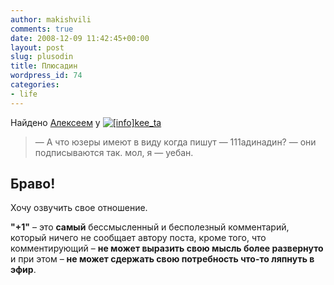 ```yaml
---
author: makishvili
comments: true
date: 2008-12-09 11:42:45+00:00
layout: post
slug: plusodin
title: Плюсадин
wordpress_id: 74
categories:
- life
---
```


Найдено [Алексеем](http://secondiary.ru/index.php/articles/1170) у [![[info]](http://stat.livejournal.com/img/userinfo.gif)](http://www.livejournal.com/users/kee_ta/info)[kee_ta](http://users.livejournal.com/kee_ta)


> — А что юзеры имеют в виду когда пишут — 111адинадин?
— они подписываются так. мол, я — уебан.





## Браво!



Хочу озвучить свое отношение.

**"+1"** – это **самый** бессмысленный и бесполезный комментарий, который ничего не сообщает автору поста, кроме того, что комментирующий
– **не может выразить свою мысль более развернуто** и при этом
– **не может сдержать свою потребность что-то ляпнуть в эфир**.
